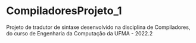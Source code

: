 # CompiladoresProjeto_1
Projeto de tradutor de sintaxe desenvolvido na disciplina de Compiladores, do curso de Engenharia da Computação da UFMA - 2022.2
